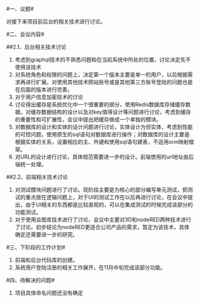 #一、议题#

对接下来项目前后台的相关技术进行讨论。

#二、会议内容#

##2.1、后台相关技术讨论

1. 考虑到graphql技术的不熟悉问题和在当前系统中所处的位置，讨论决定先不使用该技术
2. 对系统角色和权限的问题上，决定第一个版本主要是单一的用户，以后根据需求再进行扩展。对使用其他技术网站账号或是其他第三方账号登陆的问题也是在后面的版本进行完善。
3. 对于用户信息加密技术的讨论
4. 讨论得出缓存是系统优化中一个很重要的部分，使用Redis数据库存储缓存数据。对缓存数据结构的设计以及对key值得设计等问题进行讨论，考虑到缓存的重要性和可扩展性，会议中提出把缓存做成一个单独的模块。
5. 对数据库的设计和实体的设计问题进行讨论，实体设计为但实体，考虑到性能的可控问题，使用原生的sql语句对数据库进行操作；对数据库的设计主要是根据实体的关系，设置相应的主、外键和使用sql语句建表，不适用orm映射框架。
6. 对URL的设计进行讨论，具体规范需要进一步的设计。前端使用的url地址由后端统一处理。

##2.2、前端相关技术讨论

1. 对测试模块问题进行了讨论。现阶段主要是为核心的部分编写单元测试，把测试的重点放在逻辑问题上，对于UI的测试工作在以后再进行讨论，在会议中提出，由于UI相关的东西都是比较直观的，可以在集成测试的时候完成该部分的功能测试。
2. 对于使用会图库技术进行了讨论，会议中主要对3D和nodeRED两种技术进行了讨论。初步结论为nodeRED更适合公司产品的需求，暂定为该技术，具体确定还需要进一步的研究。

#三、下阶段的工作计划#

1. 前端和后台代码库的创建。
2. 系统用户登陆注册的相关工作展开，在11月中旬完成该部分功能。

#四、待解决的问题#

1. 项目具体命名问题还没有确定

